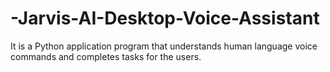 # -Jarvis-AI-Desktop-Voice-Assistant
 It is a Python application program that understands human language voice commands and completes tasks for the users.
